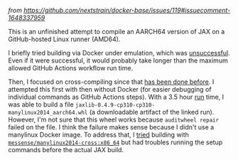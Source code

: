 _from https://github.com/nextstrain/docker-base/issues/119#issuecomment-1648337959_

This is an unfinished attempt to compile an AARCH64 version of JAX on a GitHub-hosted Linux runner (AMD64).

I briefly tried building via Docker under emulation, which was [unsuccessful](https://github.com/victorlin/jax/actions/runs/5593165693/job/15149873309). Even if it were successful, it would probably take longer than the maximum allowed GitHub Actions workflow run time.

Then, I focused on cross-compiling since that [has been done before](https://github.com/google/jax/issues/7097#issuecomment-1216826398). I attempted this first with then without Docker (for easier debugging of individual commands as GitHub Actions steps). With a 3.5 hour [run](https://github.com/victorlin/jax/actions/runs/5605615210) time, I was able to build a file `jaxlib-0.4.9-cp310-cp310-manylinux2014_aarch64.whl` (a downloadable artifact of the linked run). However, I'm not sure that this wheel works because `auditwheel repair` failed on the file. I think the failure makes sense because I didn't use a manylinux Docker image. To address that, I [tried](https://github.com/victorlin/jax/compare/8be9738dfd1e25a26d97fde07da364713110d662...a9de12a09e7941d4e77c2c14c999927ab1da8bc4) building with [`messense/manylinux2014-cross:x86_64`](https://github.com/rust-cross/manylinux-cross) but had troubles running the setup commands before the actual JAX build.

